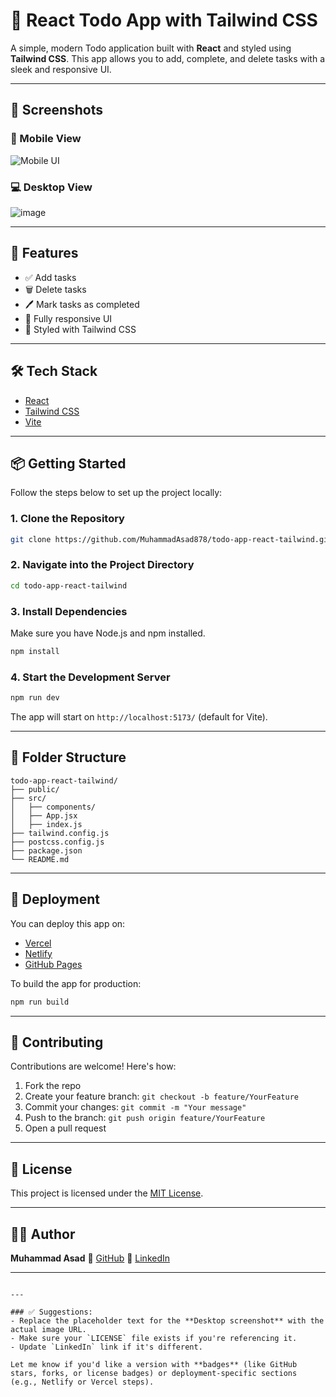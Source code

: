 
# 📝 React Todo App with Tailwind CSS

A simple, modern Todo application built with **React** and styled using **Tailwind CSS**. This app allows you to add, complete, and delete tasks with a sleek and responsive UI.

---

## 📸 Screenshots

### 📱 Mobile View

![Mobile UI](https://github.com/user-attachments/assets/fd5171df-c1c6-4297-b404-6c3960de41d9)

### 💻 Desktop View

![image](https://github.com/user-attachments/assets/ecd24aa3-388b-4753-b770-005e62b48260)


---

## 🔧 Features

- ✅ Add tasks
- 🗑️ Delete tasks
- 🖊️ Mark tasks as completed
- 📱 Fully responsive UI
- 🌈 Styled with Tailwind CSS

---

## 🛠️ Tech Stack

- [React](https://reactjs.org/)
- [Tailwind CSS](https://tailwindcss.com/)
- [Vite](https://vitejs.dev/)

---

## 📦 Getting Started

Follow the steps below to set up the project locally:

### 1. Clone the Repository

```bash
git clone https://github.com/MuhammadAsad878/todo-app-react-tailwind.git
````

### 2. Navigate into the Project Directory

```bash
cd todo-app-react-tailwind
```

### 3. Install Dependencies

Make sure you have Node.js and npm installed.

```bash
npm install
```

### 4. Start the Development Server

```bash
npm run dev
```

The app will start on `http://localhost:5173/` (default for Vite).

---

## 📁 Folder Structure

```
todo-app-react-tailwind/
├── public/
├── src/
│   ├── components/
│   ├── App.jsx
│   ├── index.js
├── tailwind.config.js
├── postcss.config.js
├── package.json
└── README.md
```

---

## 🚀 Deployment

You can deploy this app on:

* [Vercel](https://vercel.com/)
* [Netlify](https://netlify.com/)
* [GitHub Pages](https://pages.github.com/)

To build the app for production:

```bash
npm run build
```

---

## 🤝 Contributing

Contributions are welcome! Here's how:

1. Fork the repo
2. Create your feature branch: `git checkout -b feature/YourFeature`
3. Commit your changes: `git commit -m "Your message"`
4. Push to the branch: `git push origin feature/YourFeature`
5. Open a pull request

---

## 📄 License

This project is licensed under the [MIT License](LICENSE).

---

## 👨‍💻 Author

**Muhammad Asad**
🔗 [GitHub](https://github.com/MuhammadAsad878)
🔗 [LinkedIn](https://www.linkedin.com/in/muhammad-asad878)

---

```

---

### ✅ Suggestions:
- Replace the placeholder text for the **Desktop screenshot** with the actual image URL.
- Make sure your `LICENSE` file exists if you're referencing it.
- Update `LinkedIn` link if it's different.

Let me know if you'd like a version with **badges** (like GitHub stars, forks, or license badges) or deployment-specific sections (e.g., Netlify or Vercel steps).
```
